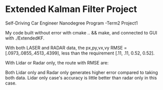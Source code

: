 # Extended Kalman Filter Project 
Self-Driving Car Engineer Nanodegree Program -Term2 Project1 

My code built without error with cmake .. && make, and connected to GUI with ./ExtendedKF. 

With both LASER and RADAR data, the px,py,vx,vy RMSE = [.0973,.0855,.4513,.4399], less than the requirement [.11, .11, 0.52, 0.52]. 

[image1]: https://github.com/zoespot/CarND-Extended-Kalman-Filter-Project/blob/master/both.JPG "Both Lidar and Radar"

With Lidar or Radar only, the route with RMSE are:

[image1]: ./lidar_only.JPG "Lidar only"
[image1]: ./radar_only.JPG "Radar only"

Both Lidar only and Radar only generates higher error compared to taking both data. Lidar only case's accuracy is little better than radar only in this case.

